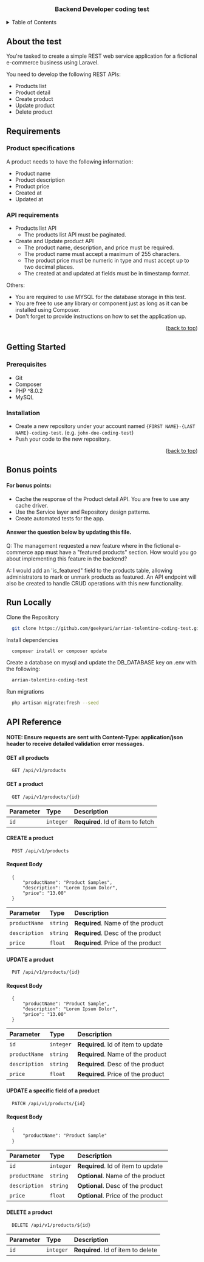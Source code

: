 <a name="readme-top"></a>

<div align="center">
    <h3 align="center">Backend Developer coding test</h3>
</div>

<!-- TABLE OF CONTENTS -->
<details>
  <summary>Table of Contents</summary>
  <ol>
    <li>
      <a href="#about-the-test">About the test</a>
    </li>
    <li>
      <a href="#requirements">Requirements</a>
      <ul>
        <li><a href="#product-specifications">Product specifications</a></li>
        <li><a href="#api-requirements">API Requirements</a></li>
      </ul>
    </li>
    <li>
      <a href="#getting-started">Getting started</a>
      <ul>
        <li><a href="#prerequisites">Prerequisites</a></li>
        <li><a href="#installation">Installation</a></li>
      </ul>
    </li>
    <li>
      <a href="#bonus-points">Bonus points</a>
    </li>
  </ol>
</details>

<!-- ABOUT THE TEST -->
## About the test

You're tasked to create a simple REST web service application for a fictional e-commerce business using Laravel.

You need to develop the following REST APIs:

* Products list
* Product detail
* Create product
* Update product
* Delete product

<!-- REQUIREMENTS -->
## Requirements

### Product specifications

A product needs to have the following information:

* Product name
* Product description
* Product price
* Created at
* Updated at

### API requirements

* Products list API
    * The products list API must be paginated.
* Create and Update product API
    * The product name, description, and price must be required.
    * The product name must accept a maximum of 255 characters.
    * The product price must be numeric in type and must accept up to two decimal places.
    * The created at and updated at fields must be in timestamp format.

Others:
* You are required to use MYSQL for the database storage in this test.
* You are free to use any library or component just as long as it can be installed using Composer.
* Don't forget to provide instructions on how to set the application up.

<p align="right">(<a href="#readme-top">back to top</a>)</p>

<!-- GETTING STARTED -->
## Getting Started

### Prerequisites

* Git
* Composer
* PHP ^8.0.2
* MySQL

### Installation

* Create a new repository under your account named `{FIRST NAME}-{LAST NAME}-coding-test`. (e.g. `john-doe-coding-test`)
* Push your code to the new repository.

<p align="right">(<a href="#readme-top">back to top</a>)</p>

<!-- BONUS POINTS -->
## Bonus points

#### For bonus points:

* Cache the response of the Product detail API. You are free to use any cache driver.
* Use the Service layer and Repository design patterns.
* Create automated tests for the app.

#### Answer the question below by updating this file.

Q: The management requested a new feature where in the fictional e-commerce app must have a "featured products" section.
How would you go about implementing this feature in the backend?

A: I would add an 'is_featured" field to the products table, allowing administrators to mark or unmark products as featured. An API endpoint will also be created to handle CRUD operations with this new functionality. 

## Run Locally

Clone the Repository

```bash
  git clone https://github.com/geekyari/arrian-tolentino-coding-test.git
```

Install dependencies

```bash
  composer install or composer update
```

Create a database on mysql and update the DB_DATABASE key on .env with the following:

```bash
  arrian-tolentino-coding-test

```

Run migrations

```bash
  php artisan migrate:fresh --seed
```


## API Reference

####  NOTE: Ensure requests are sent with Content-Type: application/json header to receive detailed validation error messages.

#### GET all products

```http
  GET /api/v1/products
```

#### GET a product

```http
  GET /api/v1/products/{id}
```

| Parameter | Type      | Description                       |
| :-------- | :-------- | :-------------------------------- |
| `id`      | `integer` | **Required**. Id of item to fetch |

#### CREATE a product

```http
  POST /api/v1/products
```

#### Request Body

```post
  {
      "productName": "Product Samples",
      "description": "Lorem Ipsum Dolor",
      "price": "13.00"
  }
```

| Parameter     | Type     | Description                        |
| :------------ | :------- | :--------------------------------- |
| `productName` | `string` | **Required**. Name of the product  |
| `description` | `string` | **Required**. Desc of the product  |
| `price`       | `float`  | **Required**. Price of the product |


#### UPDATE a product

```http
  PUT /api/v1/products/{id}
```

#### Request Body

```put
  {
      "productName": "Product Sample",
      "description": "Lorem Ipsum Dolor",
      "price": "13.00"
  }
```

| Parameter     | Type     | Description                        |
| :------------ | :------- | :--------------------------------- |
| `id`          | `integer`| **Required**. Id of item to update |
| `productName` | `string` | **Required**. Name of the product  |
| `description` | `string` | **Required**. Desc of the product  |
| `price`       | `float`  | **Required**. Price of the product |

#### UPDATE a specific field of a product

```http
  PATCH /api/v1/products/{id}
```

#### Request Body

```patch
  {
      "productName": "Product Sample"
  }
```

| Parameter     | Type     | Description                        |
| :------------ | :------- | :--------------------------------- |
| `id`          | `integer`| **Required**. Id of item to update |
| `productName` | `string` | **Optional**. Name of the product  |
| `description` | `string` | **Optional**. Desc of the product  |
| `price`       | `float`  | **Optional**. Price of the product |

#### DELETE a product

```http
  DELETE /api/v1/products/${id}
```

| Parameter     | Type     | Description                        |
| :------------ | :------- | :--------------------------------- |
| `id`          | `integer`| **Required**. Id of item to delete |